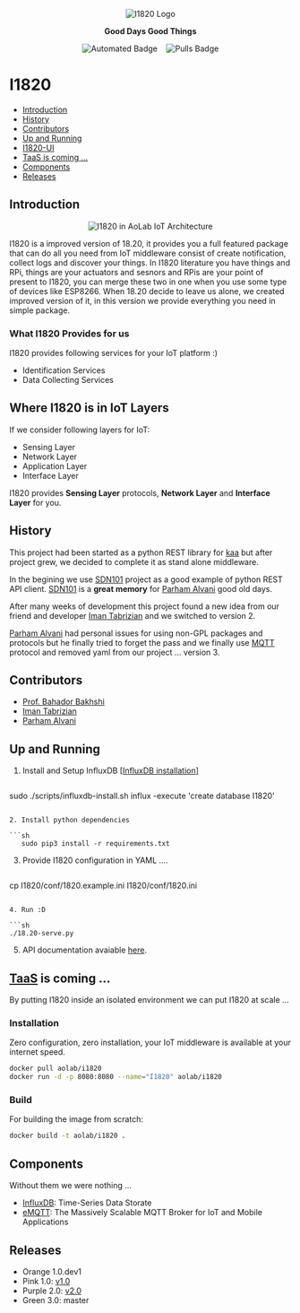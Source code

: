 <p align="center">
    <img alt="I1820 Logo" src="http://aolab.github.io/I1820/logo/I1820-Logo.jpg">
</p>

<p align="center"><strong>Good Days Good Things</strong></p>

<p align="center">
    <img alt="Automated Badge" src="https://img.shields.io/docker/automated/aolab/i1820.svg">
    <img alt="Pulls Badge" src="https://img.shields.io/docker/pulls/aolab/i1820.svg">
</p>

# I1820
- [Introduction](#introduction)
- [History](#history)
- [Contributors](#contributers)
- [Up and Running]('#up-and-running')
- [I1820-UI](https://github.com/AoLab/I1820/blob/master/I1820-UI/README.md)
- [TaaS is coming ...](#taas-is-coming-)
- [Components](#components)
- [Releases](#releases)


## Introduction

<p align="center"><img alt="I1820 in AoLab IoT Architecture" src="http://aolab.github.io/documentation/architecture/I1820.jpg"></p>

I1820 is a improved version of 18.20, it provides you a full featured package
that can do all you need from IoT middleware consist of create notification,
collect logs and discover your things.
In I1820 literature you have things and RPi, things are your actuators and
sesnors and RPis are your point of present to I1820, you can merge these
two in one when you use some type of devices like ESP8266.
When 18.20 decide to leave us alone, we created improved version of it,
in this version we provide everything you need in simple package.

### What I1820 Provides for us

I1820 provides following services for your IoT platform :)

* Identification Services
* Data Collecting Services

## Where I1820 is in IoT Layers

If we consider following layers for IoT:

* Sensing Layer
* Network Layer
* Application Layer
* Interface Layer

I1820 provides **Sensing Layer** protocols, **Network Layer**
and **Interface Layer** for you.


## History

This project had been started as a python REST library for [kaa] but after
project grew, we decided to complete it as stand alone middleware.

In the begining we use [SDN101] project as a good example of python REST API client.
[SDN101] is a **great memory** for [Parham Alvani] good old days.

After many weeks of development this project found a new idea from our friend
and developer [Iman Tabrizian] and we switched to version 2.

[Parham Alvani] had personal issues for using non-GPL packages and protocols
but he finally tried to forget the pass and we finally use [MQTT] protocol and
removed yaml from our project ... version 3.

[kaa]: http://kaaproject.org/
[MQTT]: http://mqtt.org/
[SDN101]: https://github.com/eljalalpour/SDN101

## Contributors

* [Prof. Bahador Bakhshi]
* [Iman Tabrizian]
* [Parham Alvani]

[Parham Alvani]: http://1995parham.github.io/
[Iman Tabrizian]: https://github.com/Tabrizian
[Prof. Bahador Bakhshi]: http://ceit.aut.ac.ir/~bakhshis/

## Up and Running

1. Install and Setup InfluxDB \[[InfluxDB installation](https://docs.influxdata.com/influxdb/v1.0/introduction/installation)]

   ```sh
sudo ./scripts/influxdb-install.sh
influx -execute 'create database I1820'
   ```

2. Install python dependencies

   ```sh
      sudo pip3 install -r requirements.txt
   ```

3. Provide I1820 configuration in YAML ....

   ```sh
cp I1820/conf/1820.example.ini I1820/conf/1820.ini
   ```

4. Run :D

   ```sh
./18.20-serve.py
   ```

5. API documentation avaiable [here](http://aolab.github.io/I1820-Documentation).

## [TaaS](https://github.com/AoLab/TaaS) is coming ...

By putting I1820 inside an isolated environment we can put I1820 at scale ...

### Installation

Zero configuration, zero installation, your IoT middleware is available at your internet speed.
```sh
docker pull aolab/i1820
docker run -d -p 8080:8080 --name="I1820" aolab/i1820
```

### Build

For building the image from scratch:
```sh
docker build -t aolab/i1820 .
```

## Components

Without them we were nothing ...

- [InfluxDB](https://www.influxdata.com/time-series-platform/influxdb/): Time-Series Data Storate
- [eMQTT](http://emqtt.io/): The Massively Scalable MQTT Broker for IoT and Mobile Applications

## Releases

* Orange 1.0.dev1
* Pink 1.0: [v1.0](https://github.com/AoLab/I1820/tree/v1.0>)
* Purple 2.0: [v2.0](https://github.com/AoLab/I1820/tree/v2.0>)
* Green 3.0: master
